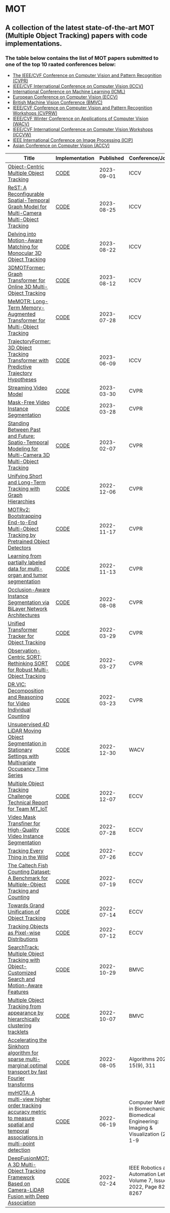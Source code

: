 # MOT


## A collection of the latest state-of-the-art MOT (Multiple Object Tracking) papers with code implementations.  

### The table below contains the list of MOT papers submitted to one of the top 10 raated conferences below:

* [The IEEE/CVF Conference on Computer Vision and Pattern Recognition (CVPR)](https://cvpr.thecvf.com/)
* [IEEE/CVF International Conference on Computer Vision (ICCV)](https://iccv2023.thecvf.com/)
* [International Conference on Machine Learning (ICML)](https://icml.cc/)
* [European Conference on Computer Vision (ECCV)](https://eccv2022.ecva.net/) 
* [British Machine Vision Conference (BMVC)](https://bmvc2023.org/)
* [IEEE/CVF Conference on Computer Vision and Pattern Recognition Workshops (CVPRW)](https://www.computer.org/csdl/proceedings/cvprw/2022/1G55WEFExd6)
* [IEEE/CVF Winter Conference on Applications of Computer Vision (WACV)](https://wacv2024.thecvf.com/)
* [IEEE/CVF International Conference on Computer Vision Workshops (ICCVW)](https://www.computer.org/csdl/proceedings/1800041)
* [IEEE International Conference on Image Processing (ICIP)](https://2023.ieeeicip.org/)
* [Asian Conference on Computer Vision (ACCV)](https://www.accv2022.org/en/)

|Title                                                                                                                                                                                           |Implementation                                                                                                                    |Published |Conference/Journal                                                                               |
|------------------------------------------------------------------------------------------------------------------------------------------------------------------------------------------------|----------------------------------------------------------------------------------------------------------------------------------|----------|-------------------------------------------------------------------------------------------------|
|<a target="_blank" href="http://arxiv.org/pdf/2309.00233v2">Object-Centric Multiple Object Tracking</a>                                                                                         |<a target="_blank" href="https://github.com/amazon-science/object-centric-multiple-object-tracking">CODE</a>                      |2023-09-01|ICCV                                                                                             |
|<a target="_blank" href="http://arxiv.org/pdf/2308.13229v1">ReST: A Reconfigurable Spatial-Temporal Graph Model for Multi-Camera Multi-Object Tracking</a>                                      |<a target="_blank" href="https://github.com/chengche6230/rest">CODE</a>                                                           |2023-08-25|ICCV                                                                                             |
|<a target="_blank" href="http://arxiv.org/pdf/2308.11607v1">Delving into Motion-Aware Matching for Monocular 3D Object Tracking</a>                                                             |<a target="_blank" href="https://github.com/kuanchihhuang/moma-m3t">CODE</a>                                                      |2023-08-22|ICCV                                                                                             |
|<a target="_blank" href="http://arxiv.org/pdf/2308.06635v1">3DMOTFormer: Graph Transformer for Online 3D Multi-Object Tracking</a>                                                              |<a target="_blank" href="https://github.com/dsx0511/3dmotformer">CODE</a>                                                         |2023-08-12|ICCV                                                                                             |
|<a target="_blank" href="http://arxiv.org/pdf/2307.15700v2">MeMOTR: Long-Term Memory-Augmented Transformer for Multi-Object Tracking</a>                                                        |<a target="_blank" href="https://github.com/mcg-nju/memotr">CODE</a>                                                              |2023-07-28|ICCV                                                                                             |
|<a target="_blank" href="http://arxiv.org/pdf/2306.05888v2">TrajectoryFormer: 3D Object Tracking Transformer with Predictive Trajectory Hypotheses</a>                                          |<a target="_blank" href="https://github.com/poodarchu/efg">CODE</a>                                                               |2023-06-09|ICCV                                                                                             |
|<a target="_blank" href="http://arxiv.org/pdf/2303.17228v1">Streaming Video Model</a>                                                                                                           |<a target="_blank" href="https://github.com/yuzhms/streaming-video-model">CODE</a>                                                |2023-03-30|CVPR                                                                                             |
|<a target="_blank" href="http://arxiv.org/pdf/2303.15904v1">Mask-Free Video Instance Segmentation</a>                                                                                           |<a target="_blank" href="https://github.com/syscv/maskfreevis">CODE</a>                                                           |2023-03-28|CVPR                                                                                             |
|<a target="_blank" href="http://arxiv.org/pdf/2302.03802v2">Standing Between Past and Future: Spatio-Temporal Modeling for Multi-Camera 3D Multi-Object Tracking</a>                            |<a target="_blank" href="https://github.com/tri-ml/pf-track">CODE</a>                                                             |2023-02-07|CVPR                                                                                             |
|<a target="_blank" href="http://arxiv.org/pdf/2212.03038v2">Unifying Short and Long-Term Tracking with Graph Hierarchies</a>                                                                    |<a target="_blank" href="https://github.com/dvl-tum/SUSHI">CODE</a>                                                               |2022-12-06|CVPR                                                                                             |
|<a target="_blank" href="http://arxiv.org/pdf/2211.09791v2">MOTRv2: Bootstrapping End-to-End Multi-Object Tracking by Pretrained Object Detectors</a>                                           |<a target="_blank" href="https://github.com/DanceTrack/DanceTrack">CODE</a>                                                       |2022-11-17|CVPR                                                                                             |
|<a target="_blank" href="http://arxiv.org/pdf/2211.06894v1">Learning from partially labeled data for multi-organ and tumor segmentation</a>                                                     |<a target="_blank" href="https://github.com/jianpengz/DoDNet">CODE</a>                                                            |2022-11-13|CVPR                                                                                             |
|<a target="_blank" href="http://arxiv.org/pdf/2208.04438v2">Occlusion-Aware Instance Segmentation via BiLayer Network Architectures</a>                                                         |<a target="_blank" href="https://github.com/lkeab/BCNet">CODE</a>                                                                 |2022-08-08|CVPR                                                                                             |
|<a target="_blank" href="http://arxiv.org/pdf/2203.15175v2">Unified Transformer Tracker for Object Tracking</a>                                                                                 |<a target="_blank" href="https://github.com/flowerfan/trackron">CODE</a>                                                          |2022-03-29|CVPR                                                                                             |
|<a target="_blank" href="http://arxiv.org/pdf/2203.14360v3">Observation-Centric SORT: Rethinking SORT for Robust Multi-Object Tracking</a>                                                      |<a target="_blank" href="https://github.com/PaddlePaddle/PaddleDetection">CODE</a>                                                |2022-03-27|CVPR                                                                                             |
|<a target="_blank" href="http://arxiv.org/pdf/2203.12335v2">DR.VIC: Decomposition and Reasoning for Video Individual Counting</a>                                                               |<a target="_blank" href="https://github.com/taohan10200/drnet">CODE</a>                                                           |2022-03-23|CVPR                                                                                             |
|<a target="_blank" href="http://arxiv.org/pdf/2212.14750v2">Unsupervised 4D LiDAR Moving Object Segmentation in Stationary Settings with Multivariate Occupancy Time Series</a>                 |<a target="_blank" href="https://github.com/thkreutz/umosmots">CODE</a>                                                           |2022-12-30|WACV                                                                                             |
|<a target="_blank" href="http://arxiv.org/pdf/2212.03586v1">Multiple Object Tracking Challenge Technical Report for Team MT_IoT</a>                                                             |<a target="_blank" href="https://github.com/BingfengYan/DS_OCSORT">CODE</a>                                                       |2022-12-07|ECCV                                                                                             |
|<a target="_blank" href="http://arxiv.org/pdf/2207.14012v1">Video Mask Transfiner for High-Quality Video Instance Segmentation</a>                                                              |<a target="_blank" href="https://github.com/SysCV/vmt">CODE</a>                                                                   |2022-07-28|ECCV                                                                                             |
|<a target="_blank" href="http://arxiv.org/pdf/2207.12978v1">Tracking Every Thing in the Wild</a>                                                                                                |<a target="_blank" href="https://github.com/SysCV/tet">CODE</a>                                                                   |2022-07-26|ECCV                                                                                             |
|<a target="_blank" href="http://arxiv.org/pdf/2207.09295v1">The Caltech Fish Counting Dataset: A Benchmark for Multiple-Object Tracking and Counting</a>                                        |<a target="_blank" href="https://github.com/visipedia/caltech-fish-counting">CODE</a>                                             |2022-07-19|ECCV                                                                                             |
|<a target="_blank" href="http://arxiv.org/pdf/2207.07078v4">Towards Grand Unification of Object Tracking</a>                                                                                    |<a target="_blank" href="https://github.com/masterbin-iiau/unicorn">CODE</a>                                                      |2022-07-14|ECCV                                                                                             |
|<a target="_blank" href="http://arxiv.org/pdf/2207.05518v2">Tracking Objects as Pixel-wise Distributions</a>                                                                                    |<a target="_blank" href="https://github.com/dvlab-research/eccv22-p3aformer-tracking-objects-as-pixel-wise-distributions">CODE</a>|2022-07-12|ECCV                                                                                             |
|<a target="_blank" href="http://arxiv.org/pdf/2210.16572v1">SearchTrack: Multiple Object Tracking with Object-Customized Search and Motion-Aware Features</a>                                   |<a target="_blank" href="https://github.com/qa276390/searchtrack">CODE</a>                                                        |2022-10-29|BMVC                                                                                             |
|<a target="_blank" href="http://arxiv.org/pdf/2210.03355v1">Multiple Object Tracking from appearance by hierarchically clustering tracklets</a>                                                 |<a target="_blank" href="https://github.com/nii-satoh-lab/mot_fcg">CODE</a>                                                       |2022-10-07|BMVC                                                                                             |
|<a target="_blank" href="http://arxiv.org/pdf/2208.03120v2">Accelerating the Sinkhorn algorithm for sparse multi-marginal optimal transport by fast Fourier transforms</a>                      |<a target="_blank" href="https://github.com/fatima0111/NFFT-Sinkhorn">CODE</a>                                                    |2022-08-05|Algorithms 2022, 15(9), 311                                                                      |
|<a target="_blank" href="http://arxiv.org/pdf/2206.09372v2">mvHOTA: A multi-view higher order tracking accuracy metric to measure spatial and temporal associations in multi-point detection</a>|<a target="_blank" href="https://github.com/cardio-ai/mvhota">CODE</a>                                                            |2022-06-19|Computer Methods in Biomechanics and Biomedical Engineering:   Imaging & Visualization (2022) 1-9|
|<a target="_blank" href="http://arxiv.org/pdf/2202.12100v2">DeepFusionMOT: A 3D Multi-Object Tracking Framework Based on Camera-LiDAR Fusion with Deep Association</a>                          |<a target="_blank" href="https://github.com/wangxiyang2022/DeepFusionMOT">CODE</a>                                                |2022-02-24|IEEE Robotics and Automation Letters, Volume 7, Issue 3, 2022,   Page 8260 - 8267                |
